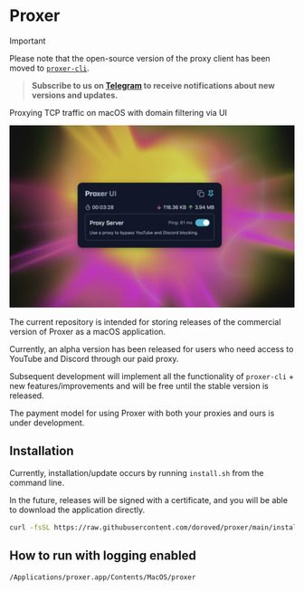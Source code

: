 # Proxer

> [!IMPORTANT]
> Please note that the open-source version of the proxy client has been moved to [`proxer-cli`](https://github.com/doroved/proxer-cli).

> **Subscribe to us on [Telegram](https://t.me/macproxer) to receive notifications about new versions and updates.**

Proxying TCP traffic on macOS with domain filtering via UI

![proxer screenshot](proxer.png)

The current repository is intended for storing releases of the commercial version of Proxer as a macOS application.

Currently, an alpha version has been released for users who need access to YouTube and Discord through our paid proxy.

Subsequent development will implement all the functionality of `proxer-cli` + new features/improvements and will be free until the stable version is released.

The payment model for using Proxer with both your proxies and ours is under development.

## Installation

Currently, installation/update occurs by running `install.sh` from the command line.

In the future, releases will be signed with a certificate, and you will be able to download the application directly.

```bash
curl -fsSL https://raw.githubusercontent.com/doroved/proxer/main/install.sh | bash
```

## How to run with logging enabled

```bash
/Applications/proxer.app/Contents/MacOS/proxer
```
